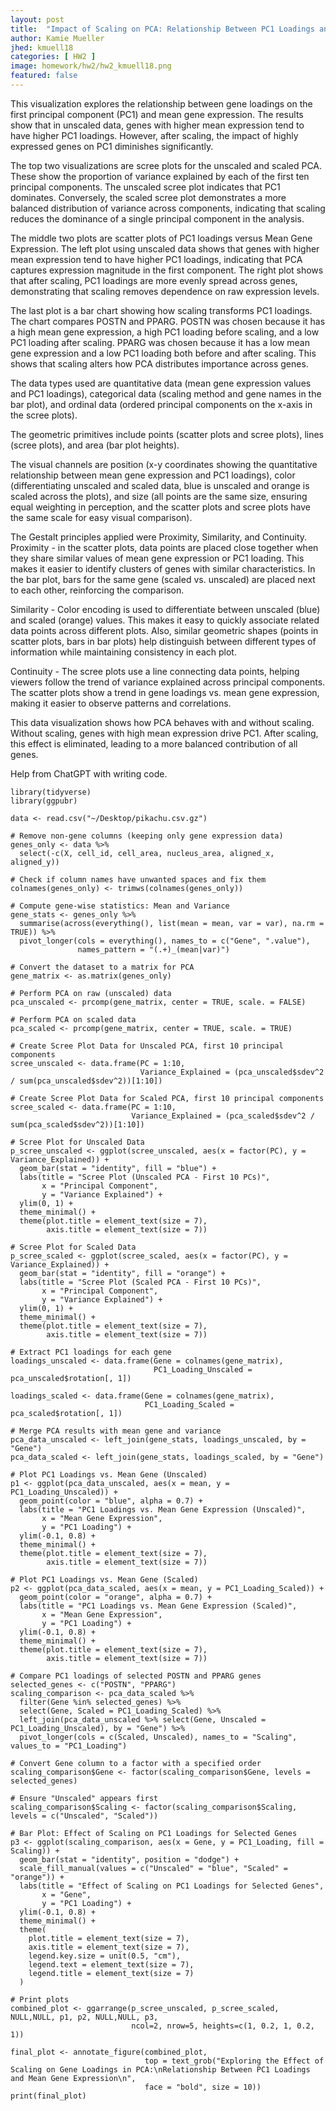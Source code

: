 ```yaml
---
layout: post
title:  "Impact of Scaling on PCA: Relationship Between PC1 Loadings and Gene Expression"
author: Kamie Mueller
jhed: kmuell18
categories: [ HW2 ]
image: homework/hw2/hw2_kmuell18.png
featured: false
---
```


This visualization explores the relationship between gene loadings on the first principal component (PC1) and mean gene expression. The results show that in unscaled data, genes with higher mean expression tend to have higher PC1 loadings. However, after scaling, the impact of highly expressed genes on PC1 diminishes significantly.

The top two visualizations are scree plots for the unscaled and scaled PCA. These show the proportion
of variance explained by each of the first ten principal components. The unscaled scree plot indicates that PC1 dominates. Conversely, the scaled scree plot demonstrates a more balanced distribution of variance across components, indicating that scaling reduces the dominance of a single principal component in the analysis.

The middle two plots are scatter plots of PC1 loadings versus Mean Gene Expression. The left plot using unscaled data shows that genes with higher mean expression tend to have higher PC1 loadings, indicating that PCA captures expression magnitude in the first component. The right plot shows that after scaling, PC1 loadings are more evenly spread across genes, demonstrating that scaling removes dependence on raw expression levels.

The last plot is a bar chart showing how scaling transforms PC1 loadings. The chart compares POSTN and PPARG. POSTN was chosen because it has a high mean gene expression, a high PC1 loading before scaling, and a low PC1 loading after scaling. PPARG was chosen because it has a low mean gene expression and a low PC1 loading both before and after scaling. This shows that scaling alters how PCA distributes importance across genes.

The data types used are quantitative data (mean gene expression values and PC1 loadings),
categorical data (scaling method and gene names in the bar plot), and ordinal data (ordered
principal components on the x-axis in the scree plots).

The geometric primitives include points (scatter plots and scree plots), lines (scree plots), and
area (bar plot heights).

The visual channels are position (x-y coordinates showing the quantitative relationship between
mean gene expression and PC1 loadings), color (differentiating unscaled and scaled data, blue is
unscaled and orange is scaled across the plots), and size (all points are the same size, ensuring equal
weighting in perception, and the scatter plots and scree plots have the same scale for easy
visual comparison).

The Gestalt principles applied were Proximity, Similarity, and Continuity. 
Proximity - in the scatter plots, data points are placed close together when they share similar values of mean gene expression or PC1 loading. This makes it easier to identify clusters of genes with similar characteristics. In the bar plot, bars for the same gene (scaled vs. unscaled) are placed next to
each other, reinforcing the comparison. 

Similarity - Color encoding is used to differentiate between unscaled (blue) and scaled (orange) values. This makes it easy to quickly associate related data points across different plots. Also, similar geometric shapes (points in scatter plots, bars in bar plots) help distinguish between different types of information while maintaining consistency in each plot. 

Continuity - The scree plots use a line connecting data points, helping viewers follow the trend of variance explained across principal components. The scatter plots show a trend in gene loadings vs. mean gene expression, making it easier to observe patterns and correlations.

This data visualization shows how PCA behaves with and without scaling. Without scaling, genes with high mean expression drive PC1. After scaling, this effect is eliminated, leading to a more balanced contribution of all genes. 

Help from ChatGPT with writing code.


```{r}
library(tidyverse)
library(ggpubr)

data <- read.csv("~/Desktop/pikachu.csv.gz")

# Remove non-gene columns (keeping only gene expression data)
genes_only <- data %>%
  select(-c(X, cell_id, cell_area, nucleus_area, aligned_x, aligned_y))

# Check if column names have unwanted spaces and fix them
colnames(genes_only) <- trimws(colnames(genes_only))

# Compute gene-wise statistics: Mean and Variance
gene_stats <- genes_only %>%
  summarise(across(everything(), list(mean = mean, var = var), na.rm = TRUE)) %>%
  pivot_longer(cols = everything(), names_to = c("Gene", ".value"),
               names_pattern = "(.+)_(mean|var)")

# Convert the dataset to a matrix for PCA
gene_matrix <- as.matrix(genes_only)

# Perform PCA on raw (unscaled) data
pca_unscaled <- prcomp(gene_matrix, center = TRUE, scale. = FALSE)

# Perform PCA on scaled data
pca_scaled <- prcomp(gene_matrix, center = TRUE, scale. = TRUE)

# Create Scree Plot Data for Unscaled PCA, first 10 principal components
scree_unscaled <- data.frame(PC = 1:10, 
                             Variance_Explained = (pca_unscaled$sdev^2 / sum(pca_unscaled$sdev^2))[1:10])

# Create Scree Plot Data for Scaled PCA, first 10 principal components
scree_scaled <- data.frame(PC = 1:10, 
                           Variance_Explained = (pca_scaled$sdev^2 / sum(pca_scaled$sdev^2))[1:10]) 

# Scree Plot for Unscaled Data
p_scree_unscaled <- ggplot(scree_unscaled, aes(x = factor(PC), y = Variance_Explained)) +
  geom_bar(stat = "identity", fill = "blue") +
  labs(title = "Scree Plot (Unscaled PCA - First 10 PCs)",
       x = "Principal Component",
       y = "Variance Explained") +
  ylim(0, 1) +
  theme_minimal() +
  theme(plot.title = element_text(size = 7),
        axis.title = element_text(size = 7))

# Scree Plot for Scaled Data
p_scree_scaled <- ggplot(scree_scaled, aes(x = factor(PC), y = Variance_Explained)) +
  geom_bar(stat = "identity", fill = "orange") +
  labs(title = "Scree Plot (Scaled PCA - First 10 PCs)",
       x = "Principal Component",
       y = "Variance Explained") +
  ylim(0, 1) +
  theme_minimal() +
  theme(plot.title = element_text(size = 7),
        axis.title = element_text(size = 7))

# Extract PC1 loadings for each gene
loadings_unscaled <- data.frame(Gene = colnames(gene_matrix),
                                PC1_Loading_Unscaled = pca_unscaled$rotation[, 1])

loadings_scaled <- data.frame(Gene = colnames(gene_matrix),
                              PC1_Loading_Scaled = pca_scaled$rotation[, 1])

# Merge PCA results with mean gene and variance
pca_data_unscaled <- left_join(gene_stats, loadings_unscaled, by = "Gene")
pca_data_scaled <- left_join(gene_stats, loadings_scaled, by = "Gene")

# Plot PC1 Loadings vs. Mean Gene (Unscaled)
p1 <- ggplot(pca_data_unscaled, aes(x = mean, y = PC1_Loading_Unscaled)) +
  geom_point(color = "blue", alpha = 0.7) +
  labs(title = "PC1 Loadings vs. Mean Gene Expression (Unscaled)",
       x = "Mean Gene Expression",
       y = "PC1 Loading") +
  ylim(-0.1, 0.8) +
  theme_minimal() +
  theme(plot.title = element_text(size = 7),
        axis.title = element_text(size = 7))

# Plot PC1 Loadings vs. Mean Gene (Scaled)
p2 <- ggplot(pca_data_scaled, aes(x = mean, y = PC1_Loading_Scaled)) +
  geom_point(color = "orange", alpha = 0.7) +
  labs(title = "PC1 Loadings vs. Mean Gene Expression (Scaled)",
       x = "Mean Gene Expression",
       y = "PC1 Loading") +
  ylim(-0.1, 0.8) +
  theme_minimal() +
  theme(plot.title = element_text(size = 7),
        axis.title = element_text(size = 7))

# Compare PC1 loadings of selected POSTN and PPARG genes
selected_genes <- c("POSTN", "PPARG")
scaling_comparison <- pca_data_scaled %>%
  filter(Gene %in% selected_genes) %>%
  select(Gene, Scaled = PC1_Loading_Scaled) %>%
  left_join(pca_data_unscaled %>% select(Gene, Unscaled = PC1_Loading_Unscaled), by = "Gene") %>%
  pivot_longer(cols = c(Scaled, Unscaled), names_to = "Scaling", values_to = "PC1_Loading")

# Convert Gene column to a factor with a specified order
scaling_comparison$Gene <- factor(scaling_comparison$Gene, levels = selected_genes) 

# Ensure "Unscaled" appears first
scaling_comparison$Scaling <- factor(scaling_comparison$Scaling, levels = c("Unscaled", "Scaled")) 

# Bar Plot: Effect of Scaling on PC1 Loadings for Selected Genes
p3 <- ggplot(scaling_comparison, aes(x = Gene, y = PC1_Loading, fill = Scaling)) +
  geom_bar(stat = "identity", position = "dodge") +  
  scale_fill_manual(values = c("Unscaled" = "blue", "Scaled" = "orange")) + 
  labs(title = "Effect of Scaling on PC1 Loadings for Selected Genes",
       x = "Gene",
       y = "PC1 Loading") +
  ylim(-0.1, 0.8) +
  theme_minimal() +
  theme(
    plot.title = element_text(size = 7),
    axis.title = element_text(size = 7),
    legend.key.size = unit(0.5, "cm"),
    legend.text = element_text(size = 7),
    legend.title = element_text(size = 7)
  )

# Print plots
combined_plot <- ggarrange(p_scree_unscaled, p_scree_scaled, NULL,NULL, p1, p2, NULL,NULL, p3,
                           ncol=2, nrow=5, heights=c(1, 0.2, 1, 0.2, 1))

final_plot <- annotate_figure(combined_plot,
                              top = text_grob("Exploring the Effect of Scaling on Gene Loadings in PCA:\nRelationship Between PC1 Loadings and Mean Gene Expression\n",
                              face = "bold", size = 10))
print(final_plot)

```
